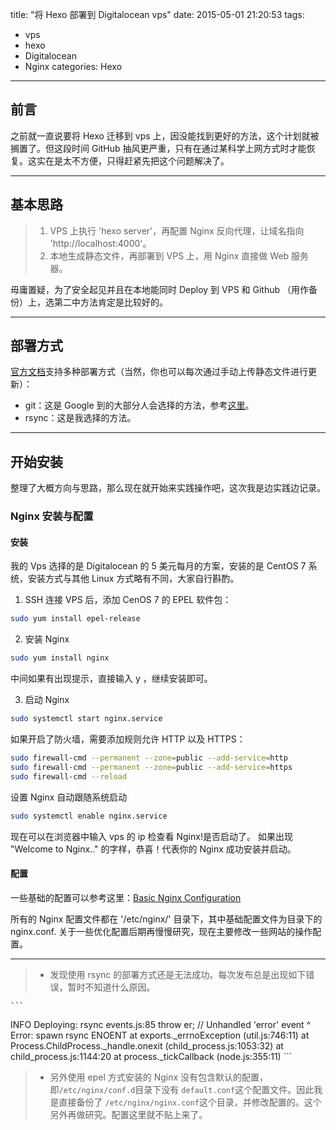 title: "将 Hexo 部署到 Digitalocean vps"
date: 2015-05-01 21:20:53
tags:
- vps
- hexo
- Digitalocean
- Nginx
categories: Hexo

---

## 前言

之前就一直说要将 Hexo 迁移到 vps 上，因没能找到更好的方法，这个计划就被搁置了。但这段时间 GitHub 抽风更严重，只有在通过某科学上网方式时才能恢复。这实在是太不方便，只得赶紧先把这个问题解决了。

------------------------------

## 基本思路

> 1. VPS 上执行 'hexo server'，再配置 Nginx 反向代理，让域名指向 'http://localhost:4000'。
> 2. 本地生成静态文件，再部署到 VPS 上，用 Nginx 直接做 Web 服务器。

毋庸置疑，为了安全起见并且在本地能同时 Deploy 到 VPS 和 Github （用作备份）上，选第二中方法肯定是比较好的。

------------------------------

## 部署方式

[官方文档](http://hexo.io/zh-cn/docs/deployment.html)支持多种部署方式（当然，你也可以每次通过手动上传静态文件进行更新）：

- git：这是 Google 到的大部分人会选择的方法，参考[这里](http://blog.berry10086.com/Tech/deploy-hexo-to-vps/)。
- rsync：这是我选择的方法。
------------------------------

## 开始安装

整理了大概方向与思路，那么现在就开始来实践操作吧，这次我是边实践边记录。

### Nginx 安装与配置

#### 安装

我的 Vps 选择的是 Digitalocean 的 5 美元每月的方案，安装的是 CentOS 7 系统，安装方式与其他 Linux 方式略有不同，大家自行斟酌。

1. SSH 连接 VPS 后，添加 CenOS 7 的 EPEL 软件包：

```bash
sudo yum install epel-release
```
2. 安装 Nginx

```bash
sudo yum install nginx
```
中间如果有出现提示，直接输入 y ，继续安装即可。

3. 启动 Nginx

```bash
sudo systemctl start nginx.service
```

如果开启了防火墙，需要添加规则允许 HTTP 以及 HTTPS：

```bash
sudo firewall-cmd --permanent --zone=public --add-service=http
sudo firewall-cmd --permanent --zone=public --add-service=https
sudo firewall-cmd --reload
```

设置 Nginx 自动跟随系统启动

```bash
sudo systemctl enable nginx.service
```

现在可以在浏览器中输入 vps 的 ip 检查看 Nginx!是否启动了。
如果出现 "Welcome to Nginx.." 的字样，恭喜！代表你的 Nginx 成功安装并启动。

#### 配置

一些基础的配置可以参考这里：[Basic Nginx Configuration](https://www.linode.com/docs/websites/nginx/basic-nginx-configuration/)

所有的 Nginx 配置文件都在 '/etc/nginx/' 目录下，其中基础配置文件为目录下的 nginx.conf.
关于一些优化配置后期再慢慢研究，现在主要修改一些网站的操作配置。

-----------------------------

>- 发现使用 rsync 的部署方式还是无法成功。每次发布总是出现如下错误，暂时不知道什么原因。

	```
INFO  Deploying: rsync
events.js:85
      throw er; // Unhandled 'error' event
                  ^
		  Error: spawn rsync ENOENT
		      at exports._errnoException (util.js:746:11)
		          at Process.ChildProcess._handle.onexit (child_process.js:1053:32)
			      at child_process.js:1144:20
			          at process._tickCallback (node.js:355:11)
	```

>- 另外使用 epel 方式安装的 Nginx 没有包含默认的配置，即`/etc/nginx/conf.d`目录下没有 `default.conf`这个配置文件。因此我是直接备份了 `/etc/nginx/nginx.conf`这个目录，并修改配置的。这个另外再做研究。配置这里就不贴上来了。
